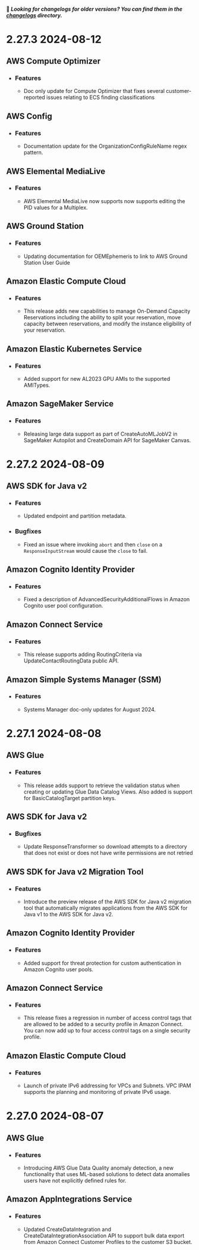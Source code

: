  #### 👋 _Looking for changelogs for older versions? You can find them in the [changelogs](./changelogs) directory._
# __2.27.3__ __2024-08-12__
## __AWS Compute Optimizer__
  - ### Features
    - Doc only update for Compute Optimizer that fixes several customer-reported issues relating to ECS finding classifications

## __AWS Config__
  - ### Features
    - Documentation update for the OrganizationConfigRuleName regex pattern.

## __AWS Elemental MediaLive__
  - ### Features
    - AWS Elemental MediaLive now supports now supports editing the PID values for a Multiplex.

## __AWS Ground Station__
  - ### Features
    - Updating documentation for OEMEphemeris to link to AWS Ground Station User Guide

## __Amazon Elastic Compute Cloud__
  - ### Features
    - This release adds new capabilities to manage On-Demand Capacity Reservations including the ability to split your reservation, move capacity between reservations, and modify the instance eligibility of your reservation.

## __Amazon Elastic Kubernetes Service__
  - ### Features
    - Added support for new AL2023 GPU AMIs to the supported AMITypes.

## __Amazon SageMaker Service__
  - ### Features
    - Releasing large data support as part of CreateAutoMLJobV2 in SageMaker Autopilot and CreateDomain API for SageMaker Canvas.

# __2.27.2__ __2024-08-09__
## __AWS SDK for Java v2__
  - ### Features
    - Updated endpoint and partition metadata.

  - ### Bugfixes
    - Fixed an issue where invoking `abort` and then `close` on a `ResponseInputStream` would cause the `close` to fail.

## __Amazon Cognito Identity Provider__
  - ### Features
    - Fixed a description of AdvancedSecurityAdditionalFlows in Amazon Cognito user pool configuration.

## __Amazon Connect Service__
  - ### Features
    - This release supports adding RoutingCriteria via UpdateContactRoutingData public API.

## __Amazon Simple Systems Manager (SSM)__
  - ### Features
    - Systems Manager doc-only updates for August 2024.

# __2.27.1__ __2024-08-08__
## __AWS Glue__
  - ### Features
    - This release adds support to retrieve the validation status when creating or updating Glue Data Catalog Views. Also added is support for BasicCatalogTarget partition keys.

## __AWS SDK for Java v2__
  - ### Bugfixes
    - Update ResponseTransformer so download attempts to a directory that does not exist or does not have write permissions are not retried

## __AWS SDK for Java v2 Migration Tool__
  - ### Features
    - Introduce the preview release of the AWS SDK for Java v2 migration tool that automatically migrates applications from the AWS SDK for Java v1 to the AWS SDK for Java v2.

## __Amazon Cognito Identity Provider__
  - ### Features
    - Added support for threat protection for custom authentication in Amazon Cognito user pools.

## __Amazon Connect Service__
  - ### Features
    - This release fixes a regression in number of access control tags that are allowed to be added to a security profile in Amazon Connect. You can now add up to four access control tags on a single security profile.

## __Amazon Elastic Compute Cloud__
  - ### Features
    - Launch of private IPv6 addressing for VPCs and Subnets. VPC IPAM supports the planning and monitoring of private IPv6 usage.

# __2.27.0__ __2024-08-07__
## __AWS Glue__
  - ### Features
    - Introducing AWS Glue Data Quality anomaly detection, a new functionality that uses ML-based solutions to detect data anomalies users have not explicitly defined rules for.

## __Amazon AppIntegrations Service__
  - ### Features
    - Updated CreateDataIntegration and CreateDataIntegrationAssociation API to support bulk data export from Amazon Connect Customer Profiles to the customer S3 bucket.

